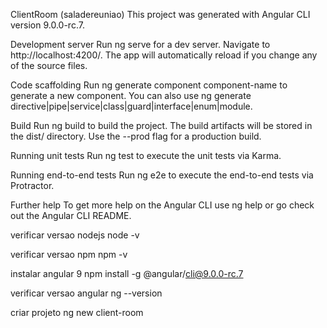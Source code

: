 ClientRoom (saladereuniao)
This project was generated with Angular CLI version 9.0.0-rc.7.

Development server
Run ng serve for a dev server. Navigate to http://localhost:4200/. The app will automatically reload if you change any of the source files.

Code scaffolding
Run ng generate component component-name to generate a new component. You can also use ng generate directive|pipe|service|class|guard|interface|enum|module.

Build
Run ng build to build the project. The build artifacts will be stored in the dist/ directory. Use the --prod flag for a production build.

Running unit tests
Run ng test to execute the unit tests via Karma.

Running end-to-end tests
Run ng e2e to execute the end-to-end tests via Protractor.

Further help
To get more help on the Angular CLI use ng help or go check out the Angular CLI README.

verificar versao nodejs
node -v

verificar versao npm
npm -v

instalar angular 9
npm install -g @angular/cli@9.0.0-rc.7

verificar versao angular
ng --version

criar projeto
ng new client-room
